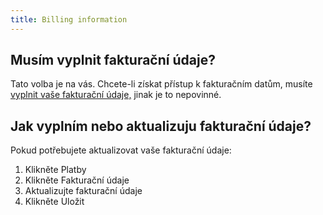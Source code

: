 ```yaml
---
title: Billing information 
---
```


## Musím vyplnit fakturační údaje?
Tato volba je na vás. Chcete-li získat přístup k fakturačním datům, musíte [vyplnit vaše fakturační údaje,](#jak-vyplním-nebo-aktualizuju-fakturační-údaje) jinak je to nepovinné.


## Jak vyplním nebo aktualizuju fakturační údaje?
Pokud potřebujete aktualizovat vaše fakturační údaje:
1.	Klikněte Platby
2.	Klikněte Fakturační údaje
3.	Aktualizujte fakturační údaje
4.	Klikněte Uložit

